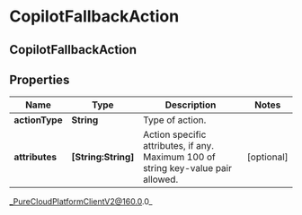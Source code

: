 # CopilotFallbackAction

## CopilotFallbackAction

## Properties

|Name | Type | Description | Notes|
|------------ | ------------- | ------------- | -------------|
| **actionType** | **String** | Type of action. | |
| **attributes** | **[String:String]** | Action specific attributes, if any. Maximum 100 of string key-value pair allowed. | [optional] |



_PureCloudPlatformClientV2@160.0.0_
